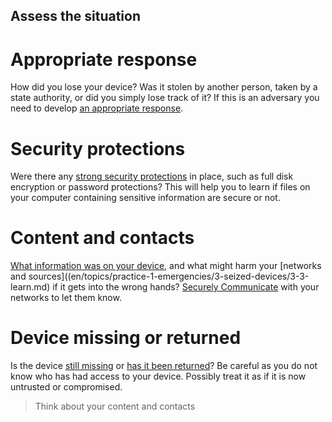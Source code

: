 ## Assess the situation


# Appropriate response
How did you lose your device? Was it stolen by another person, taken by a state authority, or did you simply lose track of it? If this is an adversary you need to develop [an appropriate response](topics/practice-2-planning/1-threats/1-1-intro.md).
<br>
# Security protections
Were there any [strong security protections](topics/understand-4-digisec/0-getting-started/1-intro.md) in place, such as full disk encryption or password protections? This will help you to learn if files on your computer containing sensitive information are secure or not.
<br>
# Content and contacts
[What information  was on your device](topics/practice-1-emergencies/3-seized-devices/3-3-learn.md), and what might harm your [networks and  sources]((en/topics/practice-1-emergencies/3-seized-devices/3-3-learn.md) if it gets into the wrong hands? [Securely Communicate](topics/understand-4-digisec/4-secure-communications) with your networks to let them know.
<br>
# Device missing or returned
Is the device [still missing]((en/topics/practice-1-emergencies/3-seized-devices/3-5-learn.md)) or [has it been returned](topics/practice-1-emergencies/3-seized-devices/3-6-learn.md)? Be careful as you do not know who has had access to your device. Possibly treat it as if it is now untrusted or compromised.
<br>
> Think about your content and contacts

